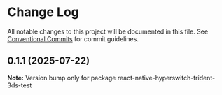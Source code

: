 # Change Log

All notable changes to this project will be documented in this file.
See [Conventional Commits](https://conventionalcommits.org) for commit guidelines.

## 0.1.1 (2025-07-22)

**Note:** Version bump only for package react-native-hyperswitch-trident-3ds-test
